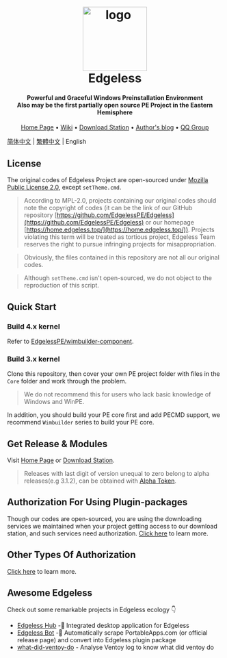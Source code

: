 <h1 align="center">
  <br>
  <a href="https://home.edgeless.top" ><img src="https://home.edgeless.top/favicon.ico" width="150" alt="logo"/></a>
  <br>
  Edgeless
  <br>
</h1>

<h4 align="center">Powerful and Graceful Windows Preinstallation Environment<br>Also may be the first partially open source PE Project in the Eastern Hemisphere</h4>

<p align="center">
  <a href="https://home.edgeless.top">Home Page</a> •
  <a href="https://wiki.edgeless.top">Wiki</a> •
  <a href="https://down.edgeless.top">Download Station</a> •
  <a href="https://www.edgeless.top">Author's blog</a> •
  <a href="https://home.edgeless.top/jump/qqg.html">QQ Group</a>
</p>

[简体中文](https://github.com/EdgelessPE/Edgeless) | [繁體中文](https://github.com/EdgelessPE/Edgeless/blob/master/README_zh-tw.md) | English

## License
The original codes of Edgeless Project are open-sourced under [Mozilla Public License 2.0](https://www.mozilla.org/en-US/MPL/), except `setTheme.cmd`.

>According to MPL-2.0, projects containing our original codes should note the copyright of codes (it can be the link of our GitHub repository [https://github.com/EdgelessPE/Edgeless](https://github.com/EdgelessPE/Edgeless) or our homepage [https://home.edgeless.top/](https://home.edgeless.top/)). Projects violating this term will be treated as tortious project, Edgeless Team reserves the right to pursue infringing projects for misappropriation.

> Obviously, the files contained in this repository are not all our original codes.

> Although `setTheme.cmd` isn't open-sourced, we do not object to the reproduction of this script.


## Quick Start
### Build 4.x kernel
Refer to [EdgelessPE/wimbuilder-component](https://github.com/EdgelessPE/wimbuilder-component).
### Build 3.x kernel
Clone this repository, then cover your own PE project folder with files in the `Core` folder and work through the problem.
> We do not recommend this for users who lack basic knowledge of Windows and WinPE.

In addition, you should build your PE core first and add PECMD support, we recommend `Wimbuilder` series to build your PE core.

## Get Release & Modules
Visit [Home Page](https://home.edgeless.top) or [Download Station](https://down.edgeless.top).
>Releases with last digit of version unequal to zero belong to alpha releases(e.g 3.1.2), can be obtained with [Alpha Token](https://home.edgeless.top/jump/qqg.html).

## Authorization For Using Plugin-packages
Though our codes are open-sourced, you are using the downloading services we maintained when your project getting access to our download station, and such services need authorization. [Click here](https://wiki.edgeless.top/v2/cooperation/permit.html) to learn more.

## Other Types Of Authorization
[Click here](https://wiki.edgeless.top/v2/cooperation/permit.html) to learn more.

## Awesome Edgeless
Check out some remarkable projects in Edgeless ecology 👇

* [Edgeless Hub](https://github.com/EdgelessPE/edgeless-hub) -🚀 Integrated desktop application for Edgeless
* [Edgeless Bot](https://github.com/EdgelessPE/edgeless-bot) -🤖 Automatically scrape PortableApps.com (or official release page) and convert into Edgeless plugin package
* [what-did-ventoy-do](https://github.com/EdgelessPE/what-did-ventoy-do) - Analyse Ventoy log to know what did ventoy do